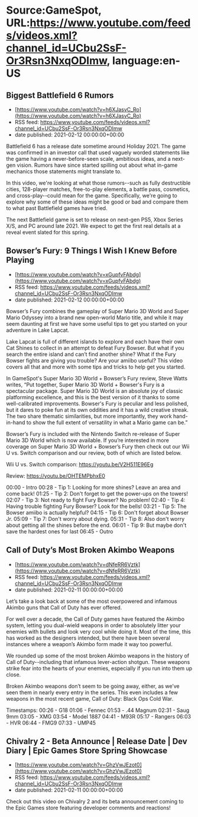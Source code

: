 # Source:GameSpot, URL:https://www.youtube.com/feeds/videos.xml?channel_id=UCbu2SsF-Or3Rsn3NxqODImw, language:en-US

## Biggest Battlefield 6 Rumors
 - [https://www.youtube.com/watch?v=h6XJasvC_Ro](https://www.youtube.com/watch?v=h6XJasvC_Ro)
 - RSS feed: https://www.youtube.com/feeds/videos.xml?channel_id=UCbu2SsF-Or3Rsn3NxqODImw
 - date published: 2021-02-12 00:00:00+00:00

Battlefield 6 has a release date sometime around Holiday 2021. The game was confirmed in an investor call that used vaguely worded statements like the game having a never-before-seen scale, ambitious ideas, and a next-gen vision. Rumors have since started spilling out about what in-game mechanics those statements might translate to. 

In this video, we're looking at what those rumors--such as fully destructible cities, 128-player matches, free-to-play elements, a battle pass, cosmetics, and cross-play--could mean for the game. Specifically, we're going to explore why some of these ideas might be good or bad and compare them to what past Battlefield games have tried.  

The next Battlefield game is set to release on next-gen PS5, Xbox Series X/S, and PC around late 2021. We expect to get the first real details at a reveal event slated for this spring.

## Bowser’s Fury: 9 Things I Wish I Knew Before Playing
 - [https://www.youtube.com/watch?v=xGupfvFAbdg](https://www.youtube.com/watch?v=xGupfvFAbdg)
 - RSS feed: https://www.youtube.com/feeds/videos.xml?channel_id=UCbu2SsF-Or3Rsn3NxqODImw
 - date published: 2021-02-12 00:00:00+00:00

Bowser’s Fury combines the gameplay of Super Mario 3D World and Super Mario Odyssey into a brand new open-world Mario title, and while it may seem daunting at first we have some useful tips to get you started on your adventure in Lake Lapcat.

Lake Lapcat is full of different islands to explore and each have their own Cat Shines to collect in an attempt to defeat Fury Bowser. But what if you search the entire island and can’t find another shine? What if the Fury Bowser fights are giving you trouble? Are your amiibo useful? This video covers all that and more with some tips and tricks to help get you started.

In GameSpot's Super Mario 3D World + Bowser’s Fury review, Steve Watts writes, “Put together, Super Mario 3D World + Bowser's Fury is a spectacular package. Super Mario 3D World is an absolute joy of classic platforming excellence, and this is the best version of it thanks to some well-calibrated improvements. Bowser's Fury is peculiar and less polished, but it dares to poke fun at its own oddities and it has a wild creative streak. The two share thematic similarities, but more importantly, they work hand-in-hand to show the full extent of versatility in what a Mario game can be.”

Bowser’s Fury is included with the Nintendo Switch re-release of Super Mario 3D World which is now available. If you’re interested in more coverage on Super Mario 3D World + Bowser’s Fury then check out our Wii U vs. Switch comparison and our review, both of which are listed below.

Wii U vs. Switch comparison: https://youtu.be/V2H511E96Eg

Review: https://youtu.be/OHTEMPbhxE0

00:00 - Intro
00:28 - Tip 1: Looking for more shines? Leave an area and come back!
01:25 - Tip 2: Don't forget to get the power-ups on the towers!
02:07 - Tip 3: Not ready to fight Fury Bowser? No problem!
02:40 - Tip 4: Having trouble fighting Fury Bowser? Look for the bells!
03:21 - Tip 5: The Bowser amiibo is actually helpful?
04:15 - Tip 6: Don't forget about Bowser Jr.
05:09 - Tip 7: Don't worry about dying.
05:31 - Tip 8: Also don't worry about getting all the shines before the end.
06:01 - Tip 9: But maybe don't save the hardest ones for last
06:45 - Outro

## Call of Duty’s Most Broken Akimbo Weapons
 - [https://www.youtube.com/watch?v=dNfeRR6Vztk](https://www.youtube.com/watch?v=dNfeRR6Vztk)
 - RSS feed: https://www.youtube.com/feeds/videos.xml?channel_id=UCbu2SsF-Or3Rsn3NxqODImw
 - date published: 2021-02-11 00:00:00+00:00

Let’s take a look back at some of the most overpowered and infamous Akimbo guns that Call of Duty has ever offered.

For well over a decade, the Call of Duty games have featured the Akimbo system, letting you dual-wield weapons in order to absolutely litter your enemies with bullets and look very cool while doing it. Most of the time, this has worked as the designers intended, but there have been several instances where a weapon’s Akimbo form made it way too powerful. 

We rounded up some of the most broken Akimbo weapons in the history of Call of Duty--including that infamous lever-action shotgun. These weapons strike fear into the hearts of your enemies, especially if you run into them up close. 

Broken Akimbo weapons don’t seem to be going away, either, as we’ve seen them in nearly every entry in the series. This even includes a few weapons in the most recent game, Call of Duty: Black Ops Cold War.

Timestamps:
00:26 - G18
01:06 - Fennec
01:53 - .44 Magnum
02:31 - Saug 9mm
03:05 - XMG
03:54 - Model 1887
04:41 - M93R
05:17 - Rangers
06:03 - HVR
06:44 - FMG9
07:33 - UMP45

## Chivalry 2 - Beta Announce | Release Date | Dev Diary | Epic Games Store Spring Showcase
 - [https://www.youtube.com/watch?v=GhzVwJEzot0](https://www.youtube.com/watch?v=GhzVwJEzot0)
 - RSS feed: https://www.youtube.com/feeds/videos.xml?channel_id=UCbu2SsF-Or3Rsn3NxqODImw
 - date published: 2021-02-11 00:00:00+00:00

Check out this video on Chivalry 2 and its beta announcement coming to the Epic Games store featuring developer comments and reactions!

